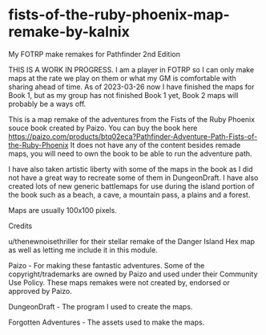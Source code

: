 # fists-of-the-ruby-phoenix-map-remake-by-kalnix
My FOTRP make remakes for Pathfinder 2nd Edition

THIS IS A WORK IN PROGRESS. I am a player in FOTRP so I can only make maps at the rate we play on them or what my GM is comfortable with sharing ahead of time.
As of 2023-03-26 now I have finished the maps for Book 1, but as my group has not finished Book 1 yet, Book 2 maps will probably be a ways off.

This is a map remake of the adventures from the Fists of the Ruby Phoenix souce book created by Paizo. You can buy the book here https://paizo.com/products/btq02eca?Pathfinder-Adventure-Path-Fists-of-the-Ruby-Phoenix It does not have any of the content besides remade maps, you will need to own the book to be able to run the adventure path.

I have also taken artistic liberty with some of the maps in the book as I did not have a great way to recreate some of them in DungeonDraft. I have also created lots of new generic battlemaps for use during the island portion of the book such as a beach, a cave, a mountain pass, a plains and a forest.

Maps are usually 100x100 pixels.


Credits

u/thenewnoisethriller for their stellar remake of the Danger Island Hex map as well as letting me include it in this module.

Paizo - For making these fantastic adventures. Some of the copyright/trademarks are owned by Paizo and used under their Community Use Policy. These maps remakes were not created by, endorsed or approved by Paizo.

DungeonDraft - The program I used to create the maps.

Forgotten Adventures - The assets used to make the maps.
